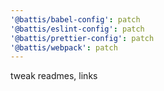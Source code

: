 ```yaml
---
'@battis/babel-config': patch
'@battis/eslint-config': patch
'@battis/prettier-config': patch
'@battis/webpack': patch
---
```


tweak readmes, links
